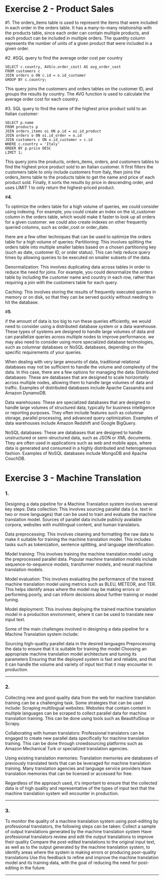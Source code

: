 # Exercise 2 - Product Sales


#1. 
The orders_items table is used to represent the items that were included in each order in the orders table. It has a many-to-many relationship with the products table, since each order can contain multiple products, and each product can be included in multiple orders. The quantity column represents the number of units of a given product that were included in a given order.


#2.
#SQL query to find the average order cost per country 



```
SELECT c.country, AVG(o.order_cost) AS avg_order_cost
FROM customers c
JOIN orders o ON c.id = o.id_customer
GROUP BY c.country;
```

This query joins the customers and orders tables on the customer ID, and groups the results by country. The AVG function is used to calculate the average order cost for each country.


#3. SQL query to find the name of the highest price product sold to an Italian customer:



```
SELECT p.name
FROM products p
JOIN orders_items oi ON p.id = oi.id_product
JOIN orders o ON oi.id_order = o.id
JOIN customers c ON o.id_customer = c.id
WHERE c.country = 'Italy'
ORDER BY p.price DESC
LIMIT 1;
```

This query joins the products, orders_items, orders, and customers tables to find the highest price product sold to an Italian customer. It first filters the customers table to only include customers from Italy, then joins the orders_items table to the products table to get the name and price of each product sold. Finally, it sorts the results by price in descending order, and uses LIMIT 1 to only return the highest-priced product.



#**4**. 

To optimize the orders table for a high volume of queries, we could consider using indexing. For example, you could create an index on the id_customer column in the orders table, which would make it faster to look up all orders for a given customer. we could also create indexes on other frequently queried columns, such as order_cost or order_date.

there are a few other techniques that can be used to optimize the orders table for a high volume of queries:
Partitioning: This involves splitting the orders table into multiple smaller tables based on a chosen partitioning key (such as date, customer ID, or order status). This can help reduce query times by allowing queries to be executed on smaller subsets of the data.

Denormalization: This involves duplicating data across tables in order to reduce the need for joins. For example, you could denormalize the orders table by including the customer name and country in each row, rather than requiring a join with the customers table for each query.

Caching: This involves storing the results of frequently executed queries in memory or on disk, so that they can be served quickly without needing to hit the database.

#**5**.

if the amount of data is too big to run these queries efficiently, we would need to consider using a distributed database system or a data warehouse. These types of systems are designed to handle large volumes of data and can parallelize queries across multiple nodes to improve performance. we may also need to consider using more specialized database technologies, such as columnar databases or NoSQL databases, depending on the specific requirements of your queries.

When dealing with very large amounts of data, traditional relational databases may not be sufficient to handle the volume and complexity of the data. In this case, there are a few options for managing the data:
Distributed databases: These are databases that are designed to scale horizontally across multiple nodes, allowing them to handle large volumes of data and traffic. Examples of distributed databases include Apache Cassandra and Amazon DynamoDB.

Data warehouses: These are specialized databases that are designed to handle large volumes of structured data, typically for business intelligence or reporting purposes. They often include features such as columnar storage, parallel processing, and advanced query optimization. Examples of data warehouses include Amazon Redshift and Google BigQuery.

NoSQL databases: These are databases that are designed to handle unstructured or semi-structured data, such as JSON or XML documents. They are often used in applications such as web and mobile apps, where data is generated and consumed in a highly distributed and heterogeneous fashion. Examples of NoSQL databases include MongoDB and Apache CouchDB.




# Exercise 3 - Machine Translation





### **1**.
Designing a data pipeline for a Machine Translation system involves several key steps:
Data collection: This involves sourcing parallel data (i.e. text in two or more languages) that can be used to train and evaluate the machine translation model. Sources of parallel data include publicly available corpora, websites with multilingual content, and human translators.

Data preprocessing: This involves cleaning and formatting the raw data to make it suitable for training the machine translation model. This includes tasks such as tokenization, sentence splitting, and language identification.

Model training: This involves training the machine translation model using the preprocessed parallel data. Popular machine translation models include sequence-to-sequence models, transformer models, and neural machine translation models.

Model evaluation: This involves evaluating the performance of the trained machine translation model using metrics such as BLEU, METEOR, and TER. This helps identify areas where the model may be making errors or performing poorly, and can inform decisions about further training or model tuning.

Model deployment: This involves deploying the trained machine translation model in a production environment, where it can be used to translate new input text.

Some of the main challenges involved in designing a data pipeline for a Machine Translation system include:

Sourcing high-quality parallel data in the desired languages
Preprocessing the data to ensure that it is suitable for training the model
Choosing an appropriate machine translation model architecture and tuning its parameters
Ensuring that the deployed system is fast and reliable, and that it can handle the volume and variety of input text that it may encounter in production.

---

### **2**.
Collecting new and good quality data from the web for machine translation training can be a challenging task. Some strategies that can be used include:
Scraping multilingual websites: Websites that contain content in multiple languages can be scraped to collect parallel data for machine translation training. This can be done using tools such as BeautifulSoup or Scrapy.

Collaborating with human translators: Professional translators can be engaged to create new parallel data specifically for machine translation training. This can be done through crowdsourcing platforms such as Amazon Mechanical Turk or specialized translation agencies.

Using existing translation memories: Translation memories are databases of previously translated texts that can be leveraged for machine translation training. Many translation agencies and language service providers have translation memories that can be licensed or accessed for free.

Regardless of the approach used, it's important to ensure that the collected data is of high quality and representative of the types of input text that the machine translation system will encounter in production.

---

### **3**.
To monitor the quality of a machine translation system using post-editing by professional translators, the following steps can be taken:
Collect a sample of output translations generated by the machine translation system
Have professional translators review and edit the output translations to improve their quality
Compare the post-edited translations to the original input text, as well as to the output generated by the machine translation system, to identify areas where the system is making errors or producing poor-quality translations
Use this feedback to refine and improve the machine translation model and its training data, with the goal of reducing the need for post-editing in the future.


---



